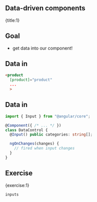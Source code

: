 ## Data-driven components
{title:1}

## Goal

- get data into our component!

## Data in

```html
<product
  [product]="product"
  ...
  >
```

## Data in

```typescript
import { Input } from "@angular/core";

@Component({ /* ... */ })
class DataControl {
  @Input() public categories: string[];

  ngOnChanges(changes) {
    // fired when input changes
  }
}
```

## Exercise
{exercise:1}

    inputs

